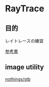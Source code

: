 # RayTrace

## 目的

レイトレースの練習

[参考書](https://www.amazon.co.jp/Tracing-Weekend-Minibooks-Book-English-ebook/dp/B01B5AODD8)

## image utility

[nothings/stb](https://github.com/nothings/stb)
